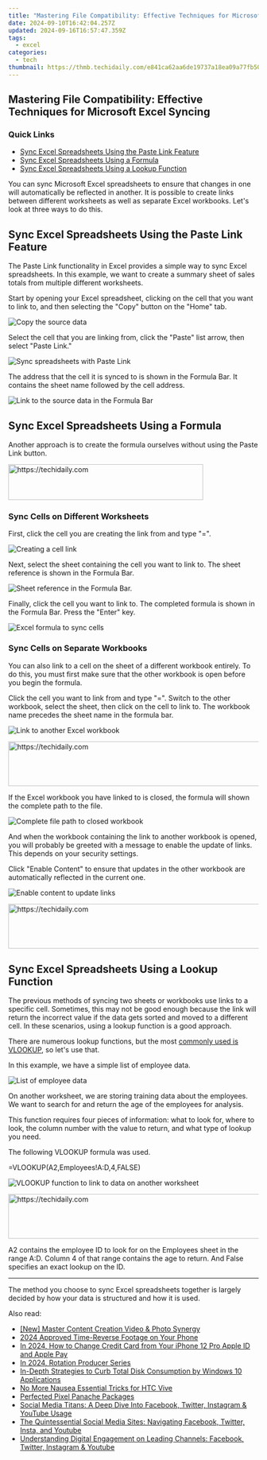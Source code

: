 ```yaml
---
title: "Mastering File Compatibility: Effective Techniques for Microsoft Excel Syncing"
date: 2024-09-10T16:42:04.257Z
updated: 2024-09-16T16:57:47.359Z
tags:
  - excel
categories:
  - tech
thumbnail: https://thmb.techidaily.com/e841ca62aa6de19737a18ea09a77fb50f1ee7b8f2f1fa7b3ae229b7af797fcf8.jpg
---
```


## Mastering File Compatibility: Effective Techniques for Microsoft Excel Syncing

### Quick Links

* [Sync Excel Spreadsheets Using the Paste Link Feature](https://extra-information.techidaily.com/video-storage-hours-to-gb-estimation/)
* [Sync Excel Spreadsheets Using a Formula](https://network-issues.techidaily.com/rectifying-lenovo-display-flashing/)
* [Sync Excel Spreadsheets Using a Lookup Function](https://extra-support.techidaily.com/new-leading-streamers-top-ten-picks-revealed/)

 You can sync Microsoft Excel spreadsheets to ensure that changes in one will automatically be reflected in another. It is possible to create links between different worksheets as well as separate Excel workbooks. Let's look at three ways to do this.

##  Sync Excel Spreadsheets Using the Paste Link Feature

 The Paste Link functionality in Excel provides a simple way to sync Excel spreadsheets. In this example, we want to create a summary sheet of sales totals from multiple different worksheets.

 Start by opening your Excel spreadsheet, clicking on the cell that you want to link to, and then selecting the "Copy" button on the "Home" tab.

![Copy the source data](https://static1.howtogeekimages.com/wordpress/wp-content/uploads/2020/05/copy-dublin.png) 

 Select the cell that you are linking from, click the "Paste" list arrow, then select "Paste Link."

![Sync spreadsheets with Paste Link](https://static1.howtogeekimages.com/wordpress/wp-content/uploads/2020/05/paste-link.png) 

 The address that the cell it is synced to is shown in the Formula Bar. It contains the sheet name followed by the cell address.

![Link to the source data in the Formula Bar](https://static1.howtogeekimages.com/wordpress/wp-content/uploads/2020/05/link-address.png) 

##  Sync Excel Spreadsheets Using a Formula

 Another approach is to create the formula ourselves without using the Paste Link button.

<!-- affiliate ads begin -->
<a href="https://aligracehair.sjv.io/c/5597632/2115935/19272" target="_top" id="2115935">
  <img src="//a.impactradius-go.com/display-ad/19272-2115935" border="0" alt="https://techidaily.com" width="392" height="72"/>
</a>
<img height="0" width="0" src="https://aligracehair.sjv.io/i/5597632/2115935/19272" style="position:absolute;visibility:hidden;" border="0" />
<!-- affiliate ads end -->

###  Sync Cells on Different Worksheets

 First, click the cell you are creating the link from and type "=".

![Creating a cell link](https://static1.howtogeekimages.com/wordpress/wp-content/uploads/2020/05/equals.png) 

 Next, select the sheet containing the cell you want to link to. The sheet reference is shown in the Formula Bar.

![Sheet reference in the Formula Bar.](https://static1.howtogeekimages.com/wordpress/wp-content/uploads/2020/05/sheet-reference.png) 

 Finally, click the cell you want to link to. The completed formula is shown in the Formula Bar. Press the "Enter" key.

![Excel formula to sync cells](https://static1.howtogeekimages.com/wordpress/wp-content/uploads/2020/05/formula-reference.png) 

###  Sync Cells on Separate Workbooks

 You can also link to a cell on the sheet of a different workbook entirely. To do this, you must first make sure that the other workbook is open before you begin the formula.

 Click the cell you want to link from and type "=". Switch to the other workbook, select the sheet, then click on the cell to link to. The workbook name precedes the sheet name in the formula bar.

![Link to another Excel workbook](https://static1.howtogeekimages.com/wordpress/wp-content/uploads/2020/05/workbook-link.png) 

<!-- affiliate ads begin -->
<a href="https://ephamedtechinc.pxf.io/c/5597632/2136612/26400" target="_top" id="2136612">
  <img src="//a.impactradius-go.com/display-ad/26400-2136612" border="0" alt="https://techidaily.com" width="728" height="90"/>
</a>
<img height="0" width="0" src="https://ephamedtechinc.pxf.io/i/5597632/2136612/26400" style="position:absolute;visibility:hidden;" border="0" />
<!-- affiliate ads end -->

 If the Excel workbook you have linked to is closed, the formula will shown the complete path to the file.

![Complete file path to closed workbook](https://static1.howtogeekimages.com/wordpress/wp-content/uploads/2020/05/full-path.png) 

 And when the workbook containing the link to another workbook is opened, you will probably be greeted with a message to enable the update of links. This depends on your security settings.

 Click "Enable Content" to ensure that updates in the other workbook are automatically reflected in the current one.

![Enable content to update links](https://static1.howtogeekimages.com/wordpress/wp-content/uploads/2020/05/update-links.png) 

<!-- affiliate ads begin -->
<a href="https://appsumo.8odi.net/c/5597632/2130869/7443" target="_top" id="2130869">
  <img src="//a.impactradius-go.com/display-ad/7443-2130869" border="0" alt="https://techidaily.com" width="600" height="90"/>
</a>
<img height="0" width="0" src="https://appsumo.8odi.net/i/5597632/2130869/7443" style="position:absolute;visibility:hidden;" border="0" />
<!-- affiliate ads end -->

##  Sync Excel Spreadsheets Using a Lookup Function

 The previous methods of syncing two sheets or workbooks use links to a specific cell. Sometimes, this may not be good enough because the link will return the incorrect value if the data gets sorted and moved to a different cell. In these scenarios, using a lookup function is a good approach.

 There are numerous lookup functions, but the most [commonly used is VLOOKUP](https://extra-tips.techidaily.com/integrate-sound-and-sight-web-studio/), so let's use that.

 In this example, we have a simple list of employee data.

![List of employee data](https://static1.howtogeekimages.com/wordpress/wp-content/uploads/2020/05/employees.png) 

 On another worksheet, we are storing training data about the employees. We want to search for and return the age of the employees for analysis.

 This function requires four pieces of information: what to look for, where to look, the column number with the value to return, and what type of lookup you need.

 The following VLOOKUP formula was used.

=VLOOKUP(A2,Employees!A:D,4,FALSE)

![VLOOKUP function to link to data on another worksheet](https://static1.howtogeekimages.com/wordpress/wp-content/uploads/2020/05/vlookup.png) 

<!-- affiliate ads begin -->
<a href="https://aidotcom.pxf.io/c/5597632/2134499/19576" target="_top" id="2134499">
  <img src="//a.impactradius-go.com/display-ad/19576-2134499" border="0" alt="https://techidaily.com" width="600" height="90"/>
</a>
<img height="0" width="0" src="https://aidotcom.pxf.io/i/5597632/2134499/19576" style="position:absolute;visibility:hidden;" border="0" />
<!-- affiliate ads end -->

 A2 contains the employee ID to look for on the Employees sheet in the range A:D. Column 4 of that range contains the age to return. And False specifies an exact lookup on the ID.

---

 The method you choose to sync Excel spreadsheets together is largely decided by how your data is structured and how it is used.

<ins class="adsbygoogle"
     style="display:block"
     data-ad-format="autorelaxed"
     data-ad-client="ca-pub-7571918770474297"
     data-ad-slot="1223367746"></ins>

<ins class="adsbygoogle"
     style="display:block"
     data-ad-client="ca-pub-7571918770474297"
     data-ad-slot="8358498916"
     data-ad-format="auto"
     data-full-width-responsive="true"></ins>

<span class="atpl-alsoreadstyle">Also read:</span>
<div><ul>
<li><a href="https://extra-skills.techidaily.com/new-master-content-creation-video-and-photo-synergy/"><u>[New] Master Content Creation Video & Photo Synergy</u></a></li>
<li><a href="https://some-skills.techidaily.com/2024-approved-time-reverse-footage-on-your-phone/"><u>2024 Approved Time-Reverse Footage on Your Phone</u></a></li>
<li><a href="https://apple-account.techidaily.com/in-2024-how-to-change-credit-card-from-your-iphone-12-pro-apple-id-and-apple-pay-by-drfone-ios/"><u>In 2024, How to Change Credit Card from Your iPhone 12 Pro Apple ID and Apple Pay</u></a></li>
<li><a href="https://extra-guidance.techidaily.com/in-2024-rotation-producer-series/"><u>In 2024, Rotation Producer Series</u></a></li>
<li><a href="https://win-forum.techidaily.com/in-depth-strategies-to-curb-total-disk-consumption-by-windows-10-applications/"><u>In-Depth Strategies to Curb Total Disk Consumption by Windows 10 Applications</u></a></li>
<li><a href="https://extra-information.techidaily.com/no-more-nausea-essential-tricks-for-htc-vive/"><u>No More Nausea Essential Tricks for HTC Vive</u></a></li>
<li><a href="https://extra-lessons.techidaily.com/perfected-pixel-panache-packages/"><u>Perfected Pixel Panache Packages</u></a></li>
<li><a href="https://win-forum.techidaily.com/social-media-titans-a-deep-dive-into-facebook-twitter-instagram-and-youtube-usage/"><u>Social Media Titans: A Deep Dive Into Facebook, Twitter, Instagram & YouTube Usage</u></a></li>
<li><a href="https://win-forum.techidaily.com/the-quintessential-social-media-sites-navigating-facebook-twitter-insta-and-youtube/"><u>The Quintessential Social Media Sites: Navigating Facebook, Twitter, Insta, and Youtube</u></a></li>
<li><a href="https://win-forum.techidaily.com/understanding-digital-engagement-on-leading-channels-facebook-twitter-instagram-and-youtube/"><u>Understanding Digital Engagement on Leading Channels: Facebook, Twitter, Instagram & Youtube</u></a></li>
</ul></div>

